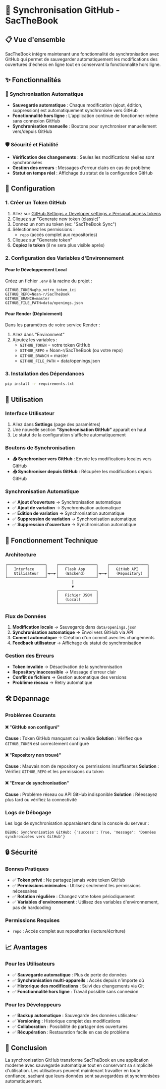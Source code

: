 # 🔄 Synchronisation GitHub - SacTheBook

## 📋 Vue d'ensemble

SacTheBook intègre maintenant une fonctionnalité de synchronisation avec GitHub qui permet de sauvegarder automatiquement les modifications des ouvertures d'échecs en ligne tout en conservant la fonctionnalité hors ligne.

## ✨ Fonctionnalités

### 🔄 Synchronisation Automatique
- **Sauvegarde automatique** : Chaque modification (ajout, édition, suppression) est automatiquement synchronisée vers GitHub
- **Fonctionnalité hors ligne** : L'application continue de fonctionner même sans connexion GitHub
- **Synchronisation manuelle** : Boutons pour synchroniser manuellement vers/depuis GitHub

### 🛡️ Sécurité et Fiabilité
- **Vérification des changements** : Seules les modifications réelles sont synchronisées
- **Gestion des erreurs** : Messages d'erreur clairs en cas de problème
- **Statut en temps réel** : Affichage du statut de la configuration GitHub

## 🚀 Configuration

### 1. Créer un Token GitHub

1. Allez sur [GitHub Settings > Developer settings > Personal access tokens](https://github.com/settings/tokens)
2. Cliquez sur "Generate new token (classic)"
3. Donnez un nom au token (ex: "SacTheBook Sync")
4. Sélectionnez les permissions :
   - `repo` (accès complet aux repositories)
5. Cliquez sur "Generate token"
6. **Copiez le token** (il ne sera plus visible après)

### 2. Configuration des Variables d'Environnement

#### Pour le Développement Local
Créez un fichier `.env` à la racine du projet :

```env
GITHUB_TOKEN=ghp_votre_token_ici
GITHUB_REPO=Noan-r/SacTheBook
GITHUB_BRANCH=master
GITHUB_FILE_PATH=data/openings.json
```

#### Pour Render (Déploiement)
Dans les paramètres de votre service Render :

1. Allez dans "Environment"
2. Ajoutez les variables :
   - `GITHUB_TOKEN` = votre token GitHub
   - `GITHUB_REPO` = Noan-r/SacTheBook (ou votre repo)
   - `GITHUB_BRANCH` = master
   - `GITHUB_FILE_PATH` = data/openings.json

### 3. Installation des Dépendances

```bash
pip install -r requirements.txt
```

## 🎯 Utilisation

### Interface Utilisateur
1. Allez dans **Settings** (page des paramètres)
2. Une nouvelle section **"Synchronisation GitHub"** apparaît en haut
3. Le statut de la configuration s'affiche automatiquement

### Boutons de Synchronisation
- **📤 Synchroniser vers GitHub** : Envoie les modifications locales vers GitHub
- **📥 Synchroniser depuis GitHub** : Récupère les modifications depuis GitHub

### Synchronisation Automatique
- ✅ **Ajout d'ouverture** → Synchronisation automatique
- ✅ **Ajout de variation** → Synchronisation automatique
- ✅ **Édition de variation** → Synchronisation automatique
- ✅ **Suppression de variation** → Synchronisation automatique
- ✅ **Suppression d'ouverture** → Synchronisation automatique

## 🔧 Fonctionnement Technique

### Architecture
```
┌─────────────────┐    ┌─────────────────┐    ┌─────────────────┐
│   Interface     │    │   Flask App     │    │   GitHub API    │
│   Utilisateur   │◄──►│   (Backend)     │◄──►│   (Repository)  │
└─────────────────┘    └─────────────────┘    └─────────────────┘
                              │
                              ▼
                       ┌─────────────────┐
                       │   Fichier JSON  │
                       │   (Local)       │
                       └─────────────────┘
```

### Flux de Données
1. **Modification locale** → Sauvegarde dans `data/openings.json`
2. **Synchronisation automatique** → Envoi vers GitHub via API
3. **Commit automatique** → Création d'un commit avec les changements
4. **Feedback utilisateur** → Affichage du statut de synchronisation

### Gestion des Erreurs
- **Token invalide** → Désactivation de la synchronisation
- **Repository inaccessible** → Message d'erreur clair
- **Conflit de fichiers** → Gestion automatique des versions
- **Problème réseau** → Retry automatique

## 🛠️ Dépannage

### Problèmes Courants

#### ❌ "GitHub non configuré"
**Cause** : Token GitHub manquant ou invalide
**Solution** : Vérifiez que `GITHUB_TOKEN` est correctement configuré

#### ❌ "Repository non trouvé"
**Cause** : Mauvais nom de repository ou permissions insuffisantes
**Solution** : Vérifiez `GITHUB_REPO` et les permissions du token

#### ❌ "Erreur de synchronisation"
**Cause** : Problème réseau ou API GitHub indisponible
**Solution** : Réessayez plus tard ou vérifiez la connectivité

### Logs de Débogage
Les logs de synchronisation apparaissent dans la console du serveur :
```
DEBUG: Synchronisation GitHub: {'success': True, 'message': 'Données synchronisées vers GitHub'}
```

## 🔒 Sécurité

### Bonnes Pratiques
- ✅ **Token privé** : Ne partagez jamais votre token GitHub
- ✅ **Permissions minimales** : Utilisez seulement les permissions nécessaires
- ✅ **Rotation régulière** : Changez votre token périodiquement
- ✅ **Variables d'environnement** : Utilisez des variables d'environnement, pas de hardcoding

### Permissions Requises
- `repo` : Accès complet aux repositories (lecture/écriture)

## 📈 Avantages

### Pour les Utilisateurs
- ✅ **Sauvegarde automatique** : Plus de perte de données
- ✅ **Synchronisation multi-appareils** : Accès depuis n'importe où
- ✅ **Historique des modifications** : Suivi des changements via Git
- ✅ **Fonctionnalité hors ligne** : Travail possible sans connexion

### Pour les Développeurs
- ✅ **Backup automatique** : Sauvegarde des données utilisateur
- ✅ **Versioning** : Historique complet des modifications
- ✅ **Collaboration** : Possibilité de partager des ouvertures
- ✅ **Récupération** : Restauration facile en cas de problème

## 🎉 Conclusion

La synchronisation GitHub transforme SacTheBook en une application moderne avec sauvegarde automatique tout en conservant sa simplicité d'utilisation. Les utilisateurs peuvent maintenant travailler en toute confiance, sachant que leurs données sont sauvegardées et synchronisées automatiquement.
